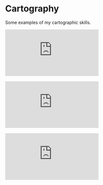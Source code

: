 # Cartography

Some examples of my cartographic skills. 

![Larimer County, CO](https://github.com/mdrouillard1984/Matt-Portfolio/blob/main/Cartography/LarimerCounty.pdf)

![Denton, TX](https://github.com/mdrouillard1984/Matt-Portfolio/blob/main/Cartography/DrillAcreageDenton.pdf)

![Duncanville, TX](https://github.com/mdrouillard1984/Matt-Portfolio/blob/main/Cartography/DuncanvilleTX.pdf)
